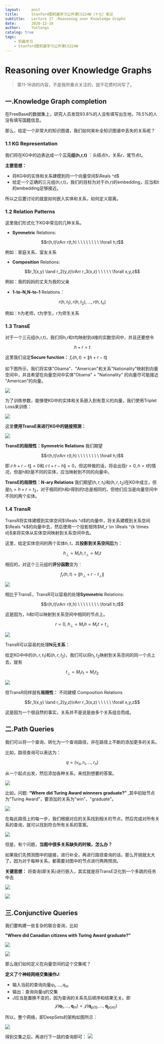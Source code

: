 ```yaml
---
layout:     post
title:      Stanford图机器学习公开课CS224W（十七）笔记
subtitle:   Lecture 17 -Reasoning over Knowledge Graphs
date:       2020-12-16
author:     Yunlongs
catalog: true
tags:
    - 机器学习
    - Stanford图机器学习公开课CS224W
---
```


# Reasoning over Knowledge Graphs
>第11-16讲的内容，不是我所重点关注的，就不花费时间写了。

## 一.Knowledge Graph completion
在FreeBase的数据集上，研究人员发现93.8%的人没有填写出生地，78.5%的人没有填写国籍信息。

那么，给定一个非常大的知识图谱，我们如何来补全知识图谱中丢失的关系呢？

### 1.1 KG Representation
我们将在KG中的边表达成一个**三元组(h,r,t)** ：头结点h，关系r，尾节点t。

**主要思想：**
- 将KG中的实体和关系建模到同一个向量空间$\Reals ^d$
- 给定一个正确的三元组(h,r,t)，我们的目标为对于(h,r)的embedding，应当和t的embedding足够接近。

所以之后要讨论的就是如何嵌入实体和关系，如何定义距离。

### 1.2 Relation Patterns
这里我们形式化下KG中常见的几种关系。

- **Symmetric** Relations:

$$r(h,t)\rArr r(t,h) \ \ \ \ \ \ \ \ \forall h,t$$

例如：家庭关系、室友关系

- **Composition** Relations:

$$r_1(x,y) \land r_2(y,z)\rArr r_3(x,z) \ \ \ \ \ \forall x,y,z$$

例如：我的妈妈的丈夫为我的父亲

- **1-to-N,N-to-1** Relations：

$$r(h,t_1),r(h,t_2),...,r(h,t_n) $$

例如：h为老师，t为学生，r为师生关系

### 1.3 TransE
对于一个三元组(h,r,t)，我们将h,r和t均映射到d维的实数空间中，并且还要想令

$$h + r =t$$

这里我们设定**Socure function：** $f_r(h,t) = \|h + r-t\|$

如下图所示，我们将实体"Obama"、"American"和关系"Nationality"映射到向量空间中，并且希望在向量空间中实体"Obama" + "Nationality" 的向量尽可能接近 "American"的向量。

![](https://yunlongs-1253041399.cos.ap-chengdu.myqcloud.com/image/Similary_Detection/245.png)

为了训练参数，能够使KG中的实体和关系嵌入到有意义的向量，我们使用Triplet Loss来训练：

![](https://yunlongs-1253041399.cos.ap-chengdu.myqcloud.com/image/Similary_Detection/246.png)

这里**使用TransE来进行KG中的链接预测：**

![](https://yunlongs-1253041399.cos.ap-chengdu.myqcloud.com/image/Similary_Detection/247.png)


**TransE的局限性：Symmetric Relations**
我们期望

$$r(h,t)\rArr r(t,h) \ \ \ \ \ \ \ \ \forall h,t$$

即$\|h+r-t\| =0$和$\|t+r-h\|=0$，但这样做的话，将会出现$r=0,h=t$的情况，但是h和t是不同的实体，应当映射到不同的向量中。

**TransE的局限性：N-ary Relations**
我们期望$(h,r,t_1)$和$(h,r,t_2)$在KG中成立，但是$t_1 = h+r = t_2$，对于相同的h和r得到的t总是相同的，但他们应当是向量空间中不同的两个实体。

### 1.4 TransR
TransR将实体建模到实体空间$\Reals ^d$的向量中，将关系建模到关系空间$\Reals ^k$的向量中去，然后使用一个投影矩阵$M_r \in \Reals ^{k \times d}$来将实体从实体空间映射到关系空间中去。

这里，给定实体空间的两个实体$h,t$，其**投影到关系空间后**为：

$$
h_{\perp}=M_{r} h, t_{\perp}=M_{r} t
$$

相应的，对这个三元组的**评分函数**变为：

$$f_r(h,t) = \|h_ \perp + r - t_ \perp \|$$

![](https://yunlongs-1253041399.cos.ap-chengdu.myqcloud.com/image/Similary_Detection/248.png)

相比于TransE，TransR可以容易的处理**Symmetric** Relations:

$$r(h,t)\rArr r(t,h) \ \ \ \ \ \ \ \ \forall h,t$$

这是因为，h和t可以映射到关系空间中相同的节点上。

$$r=0,\ h_ \perp  = M_rh = M_rt = t_ \perp$$

![](https://yunlongs-1253041399.cos.ap-chengdu.myqcloud.com/image/Similary_Detection/249.png)

TransR可以容易的处理**N元关系**：

给定KG中中的$(h,r,t_1)$和$(h,r,t_2)$，我们可以将$t_1,t_2$映射到关系空间的同一个点上去，就有

$$t_ \perp = M_rt_1 = M_rt_2$$

![](https://yunlongs-1253041399.cos.ap-chengdu.myqcloud.com/image/Similary_Detection/250.png)


但TransR同样就有**局限性：** 不同建模 Composition Relations

$$r_1(x,y) \land r_2(y,z)\rArr r_3(x,z) \ \ \ \ \ \forall x,y,z$$

这是因为一个很自然的事实，关系并不是说是由多个关系组合而成。

## 二.Path Queries
我们可以将一个查询，转化为一个查询路径，并在路径上不断的添加更多的关系。

比如，路径查询可以表达为：

$$q = (v_a,r_1,...,r_n)$$

从一个起点出发，然后添加各种关系，来找到想要的答案。

![](https://yunlongs-1253041399.cos.ap-chengdu.myqcloud.com/image/Similary_Detection/251.png)

比如，问题: **“Where did Turing Award winnners graduate?”** ,其中初始节点为"Turing Award"，要添加的关系为"win"、"graduate"。

![](https://yunlongs-1253041399.cos.ap-chengdu.myqcloud.com/image/Similary_Detection/252.png)

在每此路径上的每一步，我们根据对应的关系找到相关的节点，然后完成对所有关系的查询，就可以找到符合所有关系的答案。

![](https://yunlongs-1253041399.cos.ap-chengdu.myqcloud.com/image/Similary_Detection/253.png)


但是，有个问题，**当图中很多关系缺失的时候，怎么办？**

如果我们先预测图中的链接，进行补全，再进行路径查询的话，那么开销就太大了。因为对于每种关系，都需要对图中的节点进行两两预测。

**关键思想：** 将查询(即关系)进行嵌入，其实就是将TransE泛化到一个多跳的任务中去

![](https://yunlongs-1253041399.cos.ap-chengdu.myqcloud.com/image/Similary_Detection/254.png)

![](https://yunlongs-1253041399.cos.ap-chengdu.myqcloud.com/image/Similary_Detection/255.png)

## 三.Conjunctive Queries
我们要构建一些复杂的联合查询，比如

**"Where did Canadian citizens with Turing Award graduate?"**

![](https://yunlongs-1253041399.cos.ap-chengdu.myqcloud.com/image/Similary_Detection/256.png)

![](https://yunlongs-1253041399.cos.ap-chengdu.myqcloud.com/image/Similary_Detection/257.png)

那么我们如何定义在向量空间的这个交集呢？

**定义了个神经网络交集操作$J$**: 
- 输入当前的查询向量$q_1,...,q_m$
- 输出：查询向量q的交集
- $J$应当是置换不变的，因为查询的关系先后顺序和结果无关。即
$$
\mathcal{J}\left(\mathbf{q}_{1}, \ldots, \mathbf{q}_{m}\right)=\mathcal{J}\left(\mathbf{q}_{p(1)}, \ldots, \mathbf{q}_{p(m)}\right)
$$

所以，整个网络，即DeepSets的架构如图所示：

![](https://yunlongs-1253041399.cos.ap-chengdu.myqcloud.com/image/Similary_Detection/258.png)

得到交集之后，再进行下一跳的查询即可：
![](https://yunlongs-1253041399.cos.ap-chengdu.myqcloud.com/image/Similary_Detection/259.png)